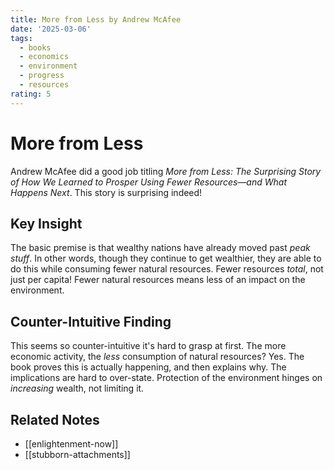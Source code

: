 ```yaml
---
title: More from Less by Andrew McAfee
date: '2025-03-06'
tags:
  - books
  - economics
  - environment
  - progress
  - resources
rating: 5
---
```


# More from Less

Andrew McAfee did a good job titling *More from Less: The Surprising Story of How We Learned to Prosper Using Fewer Resources―and What Happens Next*. This story is surprising indeed!

## Key Insight

The basic premise is that wealthy nations have already moved past *peak stuff*. In other words, though they continue to get wealthier, they are able to do this while consuming fewer natural resources. Fewer resources *total*, not just per capita! Fewer natural resources means less of an impact on the environment.

## Counter-Intuitive Finding

This seems so counter-intuitive it's hard to grasp at first. The more economic activity, the *less* consumption of natural resources? Yes. The book proves this is actually happening, and then explains why. The implications are hard to over-state. Protection of the environment hinges on *increasing* wealth, not limiting it.

## Related Notes

- [[enlightenment-now]]
- [[stubborn-attachments]]
